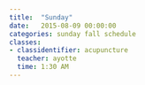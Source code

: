 ```yaml
---
title:  "Sunday"
date:   2015-08-09 00:00:00
categories: sunday fall schedule
classes:
- classidentifier: acupuncture
  teacher: ayotte
  time: 1:30 AM
---
```

